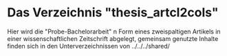 # Das Verzeichnis "thesis_artcl2cols"

Hier wird die "Probe-Bachelorarbeit" n Form eines zweispaltigen Artikels in
einer wissenschaftlichen Zeitschrift abgelegt, gemeinsam genutzte Inhalte
finden sich in den Unterverzeichnissen von ../../../shared/
